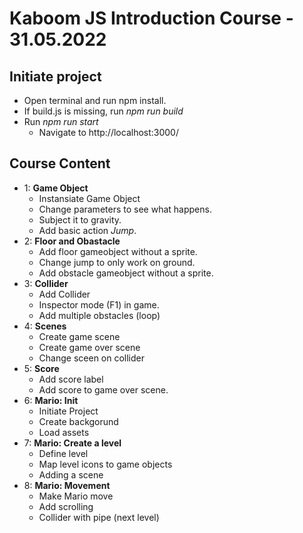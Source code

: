 # Kaboom JS Introduction Course - 31.05.2022

## Initiate project
- Open terminal and run npm install.
- If build.js is missing, run *npm run build*
- Run *npm run start*
    - Navigate to http://localhost:3000/

## Course Content
- 1: **Game Object**
    - Instansiate Game Object
    - Change parameters to see what happens.
    - Subject it to gravity.
    - Add basic action *Jump*.
- 2: **Floor and Obastacle**
    - Add floor gameobject without a sprite.
    - Change jump to only work on ground.
    - Add obstacle gameobject without a sprite.
- 3: **Collider**
    - Add Collider
    - Inspector mode (F1) in game.
    - Add multiple obstacles (loop)
- 4: **Scenes**
    - Create game scene
    - Create game over scene
    - Change sceen on collider
- 5: **Score**
    - Add score label
    - Add score to game over scene.  
- 6: **Mario: Init**
    - Initiate Project
    - Create backgorund
    - Load assets
- 7: **Mario: Create a level**
    - Define level
    - Map level icons to game objects
    - Adding a scene
- 8: **Mario: Movement**
    - Make Mario move
    - Add scrolling
    - Collider with pipe (next level)
